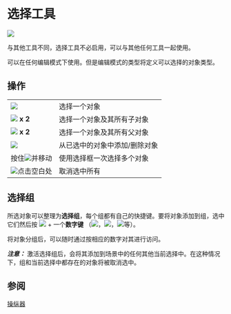 # 选择工具

![](https://cascadeur.com/images/category/2020/02/21/c7b8efe22527272ce715433ee3415995.png)

与其他工具不同，选择工具不必启用，可以与其他任何工具一起使用。

可以在任何编辑模式下使用。但是编辑模式的类型将定义可以选择的对象类型。

## 操作

|||
-|-
![](https://cascadeur.com/images/category/2019/06/04f7038be0f1b7225c415db881465eec5b.png)|选择一个对象
![](https://cascadeur.com/images/category/2019/06/04f7038be0f1b7225c415db881465eec5b.png) **x 2**|选择一个对象及其所有子对象
![](https://cascadeur.com/images/category/2020/02/21/4519cc9d5269cdf7eb7d1030c7f67a5e.png) **x 2**|选择一个对象及其所有父对象
![](https://cascadeur.com/images/category/2020/02/21/2b05b9b26ce27ca902dbc693b1e92972.png)|从已选中的对象中添加/删除对象
按住![](https://cascadeur.com/images/category/2019/06/04f7038be0f1b7225c415db881465eec5b.png)并移动|使用选择框一次选择多个对象
![](https://cascadeur.com/images/category/2019/06/04f7038be0f1b7225c415db881465eec5b.png)点击空白处|取消选中所有


## 选择组

所选对象可以整理为**选择组**，每个组都有自己的快捷键。要将对象添加到组，选中它们然后按 ![](https://cascadeur.com/images/category/2019/06/04c8263ec1c45c779859456261d997c797.png) + 一个**数字键** （![](https://cascadeur.com/images/category/2019/06/04f4c8bbc76013368f67522ef1b0bdb78d.png)，![](https://cascadeur.com/images/category/2019/06/041f54f8d8bd3e67cc39a4e8e891a5f183.png)，![](https://cascadeur.com/images/category/2019/06/04a3d22c5f7bb8e706e85f89403eb49ac8.png)等）。

将对象分组后，可以随时通过按相应的数字对其进行访问。

***注意：*** 激活选择组后，会将其添加到场景中的任何其他当前选择中。在这种情况下，组和当前选择中都存在的对象将被取消选中。

## 参阅

[操纵器](manipulators.md)